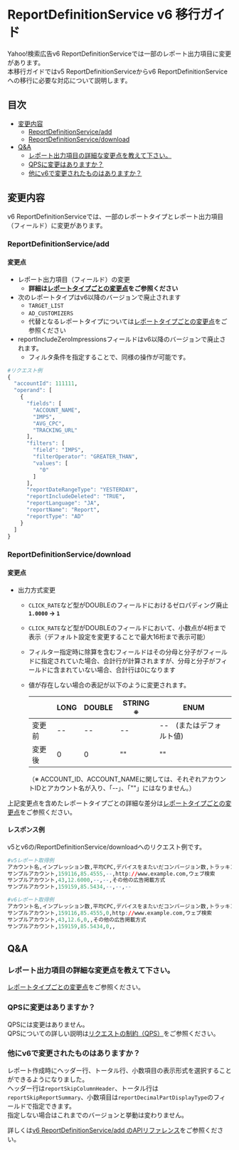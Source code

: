 # ReportDefinitionService v6 移行ガイド

Yahoo!検索広告v6 ReportDefinitionServiceでは一部のレポート出力項目に変更があります。  
本移行ガイドではv5 ReportDefinitionServiceからv6 ReportDefinitionServiceへの移行に必要な対応について説明します。

## 目次

- [変更内容](#変更内容)
  - [ReportDefinitionService/add](#reportdefinitionserviceadd)
  - [ReportDefinitionService/download](#reportdefinitionservicedownload)
- [Q&A](#qa)
  - [レポート出力項目の詳細な変更点を教えて下さい。](#%E3%83%AC%E3%83%9D%E3%83%BC%E3%83%88%E5%87%BA%E5%8A%9B%E9%A0%85%E7%9B%AE%E3%81%AE%E8%A9%B3%E7%B4%B0%E3%81%AA%E5%A4%89%E6%9B%B4%E7%82%B9%E3%82%92%E6%95%99%E3%81%88%E3%81%A6%E4%B8%8B%E3%81%95%E3%81%84)
  - [QPSに変更はありますか？](#qps%E3%81%AB%E5%A4%89%E6%9B%B4%E3%81%AF%E3%81%82%E3%82%8A%E3%81%BE%E3%81%99%E3%81%8B)
  - [他にv6で変更されたものはありますか？](#%E4%BB%96%E3%81%ABv6%E3%81%A7%E5%A4%89%E6%9B%B4%E3%81%95%E3%82%8C%E3%81%9F%E3%82%82%E3%81%AE%E3%81%AF%E3%81%82%E3%82%8A%E3%81%BE%E3%81%99%E3%81%8B)

## 変更内容

v6 ReportDefinitionServiceでは、一部のレポートタイプとレポート出力項目（フィールド）に変更があります。

### ReportDefinitionService/add

#### 変更点

- レポート出力項目（フィールド）の変更
  - **詳細は[レポートタイプごとの変更点](ReportType.md)をご参照ください**
- 次のレポートタイプはv6以降のバージョンで廃止されます
  - `TARGET_LIST`
  - `AD_CUSTOMIZERS`
  - 代替となるレポートタイプについては[レポートタイプごとの変更点](ReportType.md)をご参照ください
- reportIncludeZeroImpressionsフィールドはv6以降のバージョンで廃止されます。
  - フィルタ条件を指定することで、同様の操作が可能です。
```r
#リクエスト例
{
  "accountId": 111111,
  "operand": [
    {
      "fields": [
        "ACCOUNT_NAME",
        "IMPS",
        "AVG_CPC",
        "TRACKING_URL"
      ],
      "filters": [
        "field": "IMPS",
        "filterOperator": "GREATER_THAN",
        "values": [
          "0"
        ]
      ],
      "reportDateRangeType": "YESTERDAY",
      "reportIncludeDeleted": "TRUE",
      "reportLanguage": "JA",
      "reportName": "Report",
      "reportType": "AD"
    }
  ]
}
```

### ReportDefinitionService/download

#### 変更点

- 出力方式変更
  - `CLICK_RATE`など型がDOUBLEのフィールドにおけるゼロパディング廃止 **`1.0000` → `1`**
  - `CLICK_RATE`など型がDOUBLEのフィールドにおいて、小数点が4桁まで表示（デフォルト設定を変更することで最大16桁まで表示可能）
  - フィルター指定時に除算を含むフィールドはその分母と分子がフィールドに指定されていた場合、合計行が計算されますが、分母と分子がフィールドに含まれていない場合、合計行は0になります
  - 値が存在しない場合の表記が以下のように変更されます。

    | | LONG | DOUBLE | STRING ※ | ENUM |
    | --- | --- | --- | --- | --- |
    | 変更前 | -- | -- | -- | --　(またはデフォルト値) |
    | 変更後 | 0 | 0 | "" | "" |

    （※ ACCOUNT_ID、ACCOUNT_NAMEに関しては、それぞれアカウントIDとアカウント名が入り、「--」、「""」にはなりません。）

上記変更点を含めたレポートタイプごとの詳細な差分は[レポートタイプごとの変更点](ReportType.md)をご参照ください。

#### レスポンス例

v5とv6の/ReportDefinitionService/downloadへのリクエスト例です。

```r
#v5レポート取得例
アカウント名,インプレッション数,平均CPC,デバイスをまたいだコンバージョン数,トラッキングURL,広告掲載方式の指定
サンプルアカウント,159116,85.4555,--,http://www.example.com,ウェブ検索
サンプルアカウント,43,12.6000,--,--,その他の広告掲載方式
サンプルアカウント,159159,85.5434,--,--,--
```

```r
#v6レポート取得例
アカウント名,インプレッション数,平均CPC,デバイスをまたいだコンバージョン数,トラッキングURL,広告掲載方式の指定
サンプルアカウント,159116,85.4555,0,http://www.example.com,ウェブ検索
サンプルアカウント,43,12.6,0,,その他の広告掲載方式
サンプルアカウント,159159,85.5434,0,,
```

## Q&A

### レポート出力項目の詳細な変更点を教えて下さい。

[レポートタイプごとの変更点](ReportType.md)をご参照ください。

### QPSに変更はありますか？

QPSには変更はありません。   
QPSについての詳しい説明は[リクエストの制約（QPS）](https://ads-developers.yahoo.co.jp/developercenter/ja/developers-guide/qps.html)をご参照ください。

### 他にv6で変更されたものはありますか？

レポート作成時にヘッダー行、トータル行、小数項目の表示形式を選択することができるようになりました。  
ヘッダー行は`reportSkipColumnHeader`、トータル行は`reportSkipReportSummary`、小数項目は`reportDecimalPartDisplayType`のフィールドで指定できます。  
指定しない場合はこれまでのバージョンと挙動は変わりません。

詳しくは[v6 ReportDefinitionService/add のAPIリファレンス](https://ads-developers.yahoo.co.jp/reference/ads-search-api/v6/ReportDefinitionService/add/)をご参照ください。
